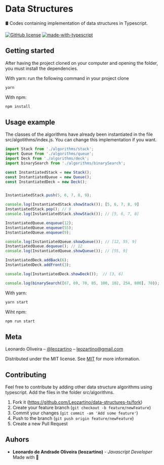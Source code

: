 # Data Structures
🛢 Codes containing implementation of data structures in Typescript.

[![GitHub license](https://img.shields.io/github/license/Naereen/StrapDown.js.svg)](https://github.com/Naereen/StrapDown.js/blob/master/LICENSE)
[![made-with-typescript](https://img.shields.io/badge/Made%20with-Typescript-1f425f.svg)](https://www.typescriptlang.org/)
## Getting started

After having the project cloned on your computer and opening the folder, you must install the dependencies.

With yarn: run the following command in your project clone

```sh
yarn 
```

With npm:

```sh
npm install
```

## Usage example

The classes of the algorithms have already been instantiated in the file src/algotithms/index.js. You can change this implementation if you want.

```typescript
import Stack from './algorithms/stack';
import Queue from './algorithms/queue';
import Deck from './algorithms/deck';
import binarySearch from './algorithms/binarySearch';

const InstantiatedStack = new Stack();
const InstantiatedQueue = new Queue();
const InstantiatedDeck = new Deck();


InstantiatedStack.push(5, 6, 7, 8, 9);

console.log(InstantiatedStack.showStack()); [5, 6, 7, 8, 9]
InstantiatedStack.pop(); // 9 
console.log(InstantiatedStack.showStack()); // [5, 6, 7, 8]

InstantiatedQueue.enqueue(12);
InstantiatedQueue.enqueue(55);
InstantiatedQueue.enqueue(9);

console.log(InstantiatedQueue.showQueue()); // [12, 55, 9]
InstantiatedQueue.dequeue(); // 12
console.log(InstantiatedQueue.showQueue()); // [55, 9]

InstantiatedDeck.addBack(6);
InstantiatedDeck.addFront(3);

console.log(InstantiatedDeck.showDeck());  // [3, 6]

console.log(binarySearch([67, 69, 70, 85, 100, 102, 254, 800], 70));
```

With yarn:
```sh
yarn start
```
Wiht npm:
```sh
npm run start
```

## Meta

Leonardo Oliveira – [@leozartino](https://twitter.com/leozartino) – leozartino@gmail.com

Distributed under the MIT license. See [MIT](https://choosealicense.com/licenses/mit/) for more information.


## Contributing

Feel free to contribute by adding other data structure algorithms using typescript. Add the files in the folder src/algorithms.

1. Fork it (<https://github.com/Leozartino/data-structures-ts/fork>)
2. Create your feature branch (`git checkout -b feature/newFeature`)
3. Commit your changes (`git commit -am 'Add some feature'`)
4. Push to the branch (`git push origin feature/newFeature`)
5. Create a new Pull Request

## Auhors

- **Leonardo de Andrade Oliveira (leozartino)** - _Javascript Developer_ Made with 💜
